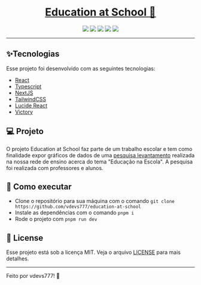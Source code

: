 <center>
<h1><a href="https://education-at-school.vercel.app/">Education at School 🏫</a></h1>
</center>
<center>
<img src="https://img.shields.io/badge/react-%2320232a.svg?style=for-the-badge&logo=react&logoColor=%2361DAFB"/>
<img src="https://img.shields.io/badge/typescript-%23007ACC.svg?style=for-the-badge&logo=typescript&logoColor=white"/>
<img src="https://img.shields.io/badge/Next-black?style=for-the-badge&logo=next.js&logoColor=white"/>
<img src="https://img.shields.io/badge/tailwindcss-%2338B2AC.svg?style=for-the-badge&logo=tailwind-css&logoColor=white"/>

<img src="https://i.imgur.com/nHHb29F.png" />
<hr />
</center>


## ✨Tecnologias
Esse projeto foi desenvolvido com as seguintes tecnologias:

 - [React](https://react.dev/)
 - [Typescript](https://www.typescriptlang.org/)
 - [NextJS](https://nextjs.org/)
 - [TailwindCSS](https://tailwindcss.com/)
 - [Lucide React](https://lucide.dev/)
 - [Victory](https://commerce.nearform.com/open-source/victory/about)

## 💻 Projeto

O projeto Education at School faz parte de um trabalho escolar e tem como finalidade expor gráficos de dados de uma [pesquisa levantamento](https://pt.surveymonkey.com/mp/3-types-survey-research/) realizada na nossa rede de ensino acerca do tema "Educação na Escola". A pesquisa foi realizada com professores e alunos.

## 🚀 Como executar

 - Clone o repositório para sua máquina com o comando `git clone https://github.com/vdevs777/education-at-school`
 - Instale as dependências com o comando `pnpm i`
 - Rode o projeto com `pnpm run dev`

## 📝 License

Esse projeto está sob a licença MIT. Veja o arquivo  [LICENSE](https://github.com/vdevs777/education-at-school/blob/main/LICENSE.md)  para mais detalhes.

<hr />
Feito por vdevs777! 🌟
